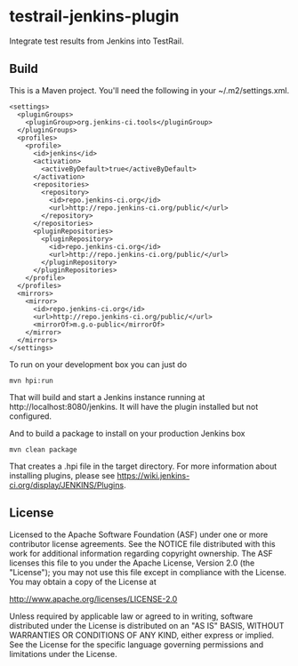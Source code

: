 testrail-jenkins-plugin
=======================

Integrate test results from Jenkins into TestRail.

Build
-----
This is a Maven project. You'll need the following in your ~/.m2/settings.xml.

    <settings>
      <pluginGroups>
        <pluginGroup>org.jenkins-ci.tools</pluginGroup>
      </pluginGroups>
      <profiles>
        <profile>
          <id>jenkins</id>
          <activation>
            <activeByDefault>true</activeByDefault>
          </activation>
          <repositories>
            <repository>
              <id>repo.jenkins-ci.org</id>
              <url>http://repo.jenkins-ci.org/public/</url>
            </repository>
          </repositories>
          <pluginRepositories>
            <pluginRepository>
              <id>repo.jenkins-ci.org</id>
              <url>http://repo.jenkins-ci.org/public/</url>
            </pluginRepository>
          </pluginRepositories>
        </profile>
      </profiles>
      <mirrors>
        <mirror>
          <id>repo.jenkins-ci.org</id>
          <url>http://repo.jenkins-ci.org/public/</url>
          <mirrorOf>m.g.o-public</mirrorOf>
        </mirror>
      </mirrors>
    </settings>
    
To run on your development box you can just do

    mvn hpi:run
    
That will build and start a Jenkins instance running at http://localhost:8080/jenkins. It will have the plugin installed but not configured.


And to build a package to install on your production Jenkins box

    mvn clean package
        
That creates a .hpi file in the target directory. For more information about installing plugins, please see https://wiki.jenkins-ci.org/display/JENKINS/Plugins.



License
-------
Licensed to the Apache Software Foundation (ASF) under one
or more contributor license agreements.  See the NOTICE file
distributed with this work for additional information
regarding copyright ownership.  The ASF licenses this file
to you under the Apache License, Version 2.0 (the
"License"); you may not use this file except in compliance
with the License.  You may obtain a copy of the License at

  http://www.apache.org/licenses/LICENSE-2.0

Unless required by applicable law or agreed to in writing, software
distributed under the License is distributed on an "AS IS" BASIS,
WITHOUT WARRANTIES OR CONDITIONS OF ANY KIND, either express or implied.
See the License for the specific language governing permissions and
limitations under the License.
